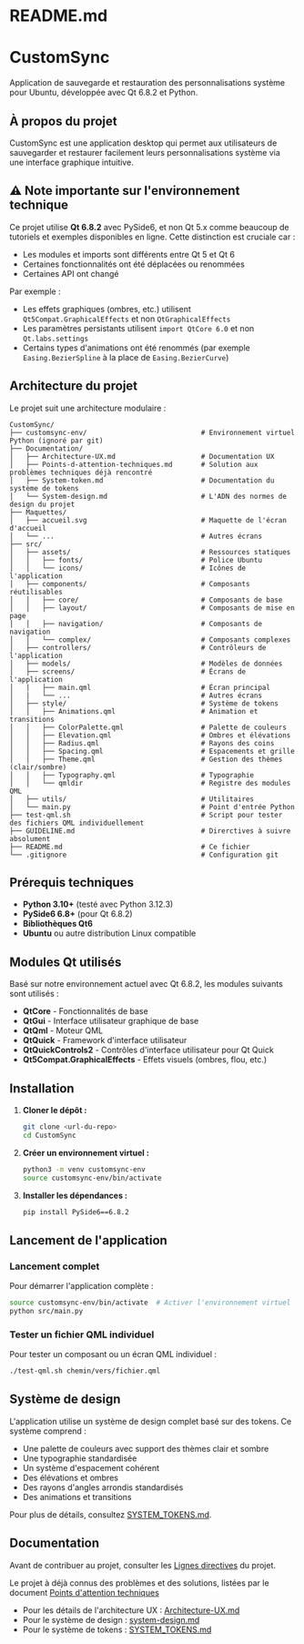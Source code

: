 # README.md

# CustomSync

Application de sauvegarde et restauration des personnalisations système pour Ubuntu, développée avec Qt 6.8.2 et Python.

## À propos du projet

CustomSync est une application desktop qui permet aux utilisateurs de sauvegarder et restaurer facilement leurs personnalisations système via une interface graphique intuitive.

## ⚠️ Note importante sur l'environnement technique

Ce projet utilise **Qt 6.8.2** avec PySide6, et non Qt 5.x comme beaucoup de tutoriels et exemples disponibles en ligne. Cette distinction est cruciale car :

- Les modules et imports sont différents entre Qt 5 et Qt 6
- Certaines fonctionnalités ont été déplacées ou renommées
- Certaines API ont changé

Par exemple :
- Les effets graphiques (ombres, etc.) utilisent `Qt5Compat.GraphicalEffects` et non `QtGraphicalEffects`
- Les paramètres persistants utilisent `import QtCore 6.0` et non `Qt.labs.settings`
- Certains types d'animations ont été renommés (par exemple `Easing.BezierSpline` à la place de `Easing.BezierCurve`)

## Architecture du projet

Le projet suit une architecture modulaire :

```
CustomSync/
├── customsync-env/                            # Environnement virtuel Python (ignoré par git)
├── Documentation/
│   ├── Architecture-UX.md                     # Documentation UX
│   ├── Points-d-attention-techniques.md       # Solution aux problèmes techniques déjà rencontré
│   ├── System-token.md                        # Documentation du système de tokens
│   └── System-design.md                       # L'ADN des normes de design du projet
├── Maquettes/
│   ├── accueil.svg                            # Maquette de l'écran d'accueil
│   └── ...                                    # Autres écrans
├── src/
│   ├── assets/                                # Ressources statiques
│   │   ├── fonts/                             # Police Ubuntu
│   │   └── icons/                             # Icônes de l'application
│   ├── components/                            # Composants réutilisables
│   │   ├── core/                              # Composants de base
│   │   ├── layout/                            # Composants de mise en page
│   │   ├── navigation/                        # Composants de navigation
│   │   └── complex/                           # Composants complexes
│   ├── controllers/                           # Contrôleurs de l'application
│   ├── models/                                # Modèles de données
│   ├── screens/                               # Écrans de l'application
│   |   ├── main.qml                           # Écran principal
│   |   └── ...                                # Autres écrans
│   ├── style/                                 # Système de tokens
│   │   ├── Animations.qml                     # Animation et transitions
│   │   ├── ColorPalette.qml                   # Palette de couleurs
│   │   ├── Elevation.qml                      # Ombres et élévations
│   │   ├── Radius.qml                         # Rayons des coins
│   │   ├── Spacing.qml                        # Espacements et grille
│   │   ├── Theme.qml                          # Gestion des thèmes (clair/sombre)
│   │   ├── Typography.qml                     # Typographie
│   │   └── qmldir                             # Registre des modules QML
│   ├── utils/                                 # Utilitaires
│   └── main.py                                # Point d'entrée Python
├── test-qml.sh                                # Script pour tester des fichiers QML individuellement
├── GUIDELINE.md                               # Direrctives à suivre absolument
├── README.md                                  # Ce fichier
└── .gitignore                                 # Configuration git
```

## Prérequis techniques

- **Python 3.10+** (testé avec Python 3.12.3)
- **PySide6 6.8+** (pour Qt 6.8.2)
- **Bibliothèques Qt6**
- **Ubuntu** ou autre distribution Linux compatible 

## Modules Qt utilisés

Basé sur notre environnement actuel avec Qt 6.8.2, les modules suivants sont utilisés :

- **QtCore** - Fonctionnalités de base
- **QtGui** - Interface utilisateur graphique de base
- **QtQml** - Moteur QML
- **QtQuick** - Framework d'interface utilisateur
- **QtQuickControls2** - Contrôles d'interface utilisateur pour Qt Quick
- **Qt5Compat.GraphicalEffects** - Effets visuels (ombres, flou, etc.)

## Installation

1. **Cloner le dépôt :**
   ```bash
   git clone <url-du-repo>
   cd CustomSync
   ```

2. **Créer un environnement virtuel :**
   ```bash
   python3 -m venv customsync-env
   source customsync-env/bin/activate
   ```

3. **Installer les dépendances :**
   ```bash
   pip install PySide6==6.8.2
   ```

## Lancement de l'application

### Lancement complet

Pour démarrer l'application complète :

```bash
source customsync-env/bin/activate  # Activer l'environnement virtuel
python src/main.py
```

### Tester un fichier QML individuel

Pour tester un composant ou un écran QML individuel :

```bash
./test-qml.sh chemin/vers/fichier.qml
```

## Système de design

L'application utilise un système de design complet basé sur des tokens. Ce système comprend :

- Une palette de couleurs avec support des thèmes clair et sombre
- Une typographie standardisée
- Un système d'espacement cohérent
- Des élévations et ombres
- Des rayons d'angles arrondis standardisés
- Des animations et transitions

Pour plus de détails, consultez [SYSTEM_TOKENS.md](SYSTEM_TOKENS.md).

## Documentation

Avant de contribuer au projet, consulter les [Lignes directives](GUIDELINE) du projet.

Le projet à déjà connus des problèmes et des solutions, listées par le document [Points d'attention techniques](Documentation/Points-d-attention-techniques.md)

- Pour les détails de l'architecture UX : [Architecture-UX.md](Documentation/Architecture-UX.md)
- Pour le système de design : [system-design.md](Documentation/System-design.md)
- Pour le système de tokens : [SYSTEM_TOKENS.md](Documentation/System-token.md)